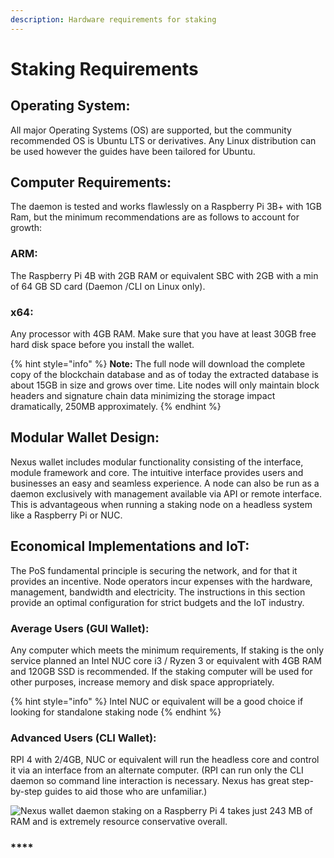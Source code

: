 ```yaml
---
description: Hardware requirements for staking
---
```


# Staking Requirements

## **Operating System:**

All major Operating Systems (OS) are supported, but the community recommended OS is Ubuntu LTS or derivatives. Any Linux distribution can be used however the guides have been tailored for Ubuntu.

## **Computer Requirements:**

The daemon is tested and works flawlessly on a Raspberry Pi 3B+ with 1GB Ram, but the minimum recommendations are as follows to account for growth:

### **ARM:**&#x20;

The Raspberry Pi 4B with 2GB RAM or equivalent SBC with 2GB with a min of 64 GB SD card (Daemon /CLI on Linux only).

### **x64:**&#x20;

Any processor with 4GB RAM. Make sure that you have at least 30GB free hard disk space before you install the wallet.

{% hint style="info" %}
**Note:** The full node will download the complete copy of the blockchain database and as of today the extracted database is about 15GB in size and grows over time. Lite nodes will only maintain block headers and signature chain data minimizing the storage impact dramatically, 250MB approximately.
{% endhint %}

## **Modular Wallet Design:**

Nexus wallet includes modular functionality consisting of the interface, module framework and core. The intuitive interface provides users and businesses an easy and seamless experience. A node can also be run as a daemon exclusively with management available via API or remote interface. This is advantageous when running a staking node on a headless system like a Raspberry Pi or NUC.

## **Economical Implementations and IoT:**

The PoS fundamental principle is securing the network, and for that it provides an incentive. Node operators incur expenses with the hardware, management, bandwidth and electricity. The instructions in this section provide an optimal configuration for strict budgets and the IoT industry.

### **Average Users (GUI Wallet):**&#x20;

Any computer which meets the minimum requirements, If staking is the only service planned an Intel NUC core i3 / Ryzen 3 or equivalent with 4GB RAM and 120GB SSD is recommended. If the staking computer will be used for other purposes, increase memory and disk space appropriately.

{% hint style="info" %}
Intel NUC or equivalent will be a good choice if looking for standalone staking node
{% endhint %}

### **Advanced Users (CLI Wallet):**&#x20;

RPI 4 with 2/4GB, NUC or equivalent will run the headless core and control it via an interface from an alternate computer. (RPI can run only the CLI daemon so command line interaction is necessary. Nexus has great step-by-step guides to aid those who are unfamiliar.)

![Nexus wallet daemon staking on a Raspberry Pi 4 takes just 243 MB of RAM and is extremely resource conservative overall.](https://nexus.io/ResourceHub/images/guide/stake-guide1.png)

### ****
